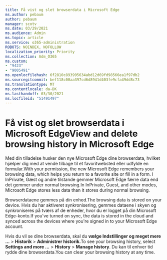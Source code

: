 ```yaml
---
title: Få vist og slet browserdata i Microsoft Edge
ms.author: pebaum
author: pebaum
manager: scotv
ms.date: 03/29/2021
ms.audience: Admin
ms.topic: article
ms.service: o365-administration
ROBOTS: NOINDEX, NOFOLLOW
localization_priority: Priority
ms.collection: Adm_O365
ms.custom:
- "9423"
- "9005491"
ms.openlocfilehash: 6f2810c893995634abd12d69fd98566ea1f97db2
ms.sourcegitcommit: bef118c00aa397cd6d8941d403fe9cfa49dd8c73
ms.translationtype: MT
ms.contentlocale: da-DK
ms.lasthandoff: 03/30/2021
ms.locfileid: "51491497"
---
```

# <a name="view-and-delete-browsing-history-in-microsoft-edge"></a><span data-ttu-id="bfdf9-102">Få vist og slet browserdata i Microsoft Edge</span><span class="sxs-lookup"><span data-stu-id="bfdf9-102">View and delete browsing history in Microsoft Edge</span></span>

<span data-ttu-id="bfdf9-103">Med din tilladelse husker den nye Microsoft Edge dine browserdata, hvilket hjælper dig med at vende tilbage til et favoritwebsted eller udfylde en formular.</span><span class="sxs-lookup"><span data-stu-id="bfdf9-103">With your permission, the new Microsoft Edge remembers your browsing data, which helps you return to a favorite site or fill in a form.</span></span> <span data-ttu-id="bfdf9-104">I InPrivate, Gæst og andre tilstande gemmer Microsoft Edge færre data end det gemmer under normal browsing.</span><span class="sxs-lookup"><span data-stu-id="bfdf9-104">In InPrivate, Guest, and other modes, Microsoft Edge stores less data than it stores during normal browsing.</span></span>

<span data-ttu-id="bfdf9-105">Browserdataene gemmes på din enhed.</span><span class="sxs-lookup"><span data-stu-id="bfdf9-105">The browsing data is stored on your device.</span></span> <span data-ttu-id="bfdf9-106">Hvis du har aktiveret synkronisering, gemmes dataene i skyen og synkroniseres på tværs af de enheder, hvor du er logget på din Microsoft Edge-konto.</span><span class="sxs-lookup"><span data-stu-id="bfdf9-106">If you've turned on sync, the data is stored in the cloud and synced across the devices where you're signed in to your Microsoft Edge account.</span></span>

<span data-ttu-id="bfdf9-107">Hvis du vil se dine browserdata, skal du **vælge Indstillinger og meget mere ...**   >  **Historik**  >  **Administrer historik.**</span><span class="sxs-lookup"><span data-stu-id="bfdf9-107">To see your browsing history, select **Settings and more ...**  > **History** > **Manage history**.</span></span> <span data-ttu-id="bfdf9-108">Du kan til enhver tid rydde dine browserdata.</span><span class="sxs-lookup"><span data-stu-id="bfdf9-108">You can clear your browsing history at any time.</span></span>